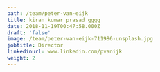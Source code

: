 ```yaml
---
path: /team/peter-van-eijk
title: kiran kumar prasad gggg
date: 2018-11-19T00:47:58.000Z
draft: 'false'
image: /team/peter-van-eijk-711986-unsplash.jpg
jobtitle: Director
linkedinurl: www.linkedin.com/pvanijk
weight: 2
---
```


